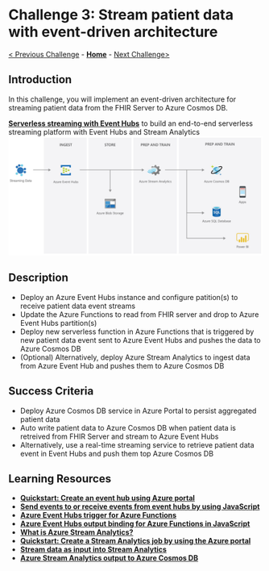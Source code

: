 # Challenge 3: Stream patient data with event-driven architecture

[< Previous Challenge](./Challenge02.md) - **[Home](../readme.md)** - [Next Challenge>](./Challenge04.md)

## Introduction

In this challenge, you will implement an event-driven architecture for streaming patient data from the FHIR Server to Azure Cosmos DB.

**[Serverless streaming with Event Hubs](https://azure.microsoft.com/en-us/services/event-hubs/#features)** to build an end-to-end serverless streaming platform with Event Hubs and Stream Analytics
![Serverless streaming with Event Hubs](../images/serverless-streaming.jpg)


## Description

- Deploy an Azure Event Hubs instance and configure patition(s) to receive patient data event streams
- Update the Azure Functions to read from FHIR server and drop to Azure Event Hubs partition(s)
- Deploy new serverless function in Azure Functions that is triggered by new patient data event sent to Azure Event Hubs and pushes the data to Azure Cosmos DB
- (Optional) Alternatively, deploy Azure Stream Analytics to ingest data from Azure Event Hub and pushes them to Azure Cosmos DB

## Success Criteria
- Deploy Azure Cosmos DB service in Azure Portal to persist aggregated patient data
- Auto write patient data to Azure Cosmos DB when patient data is retreived from FHIR Server and stream to Azure Event Hubs
- Alternatively, use a real-time streaming service to retrieve patient data event in Event Hubs and push them top Azure Cosmos DB


## Learning Resources

- **[Quickstart: Create an event hub using Azure portal](https://docs.microsoft.com/en-us/azure/event-hubs/event-hubs-create)**
- **[Send events to or receive events from event hubs by using JavaScript](https://docs.microsoft.com/en-us/azure/event-hubs/event-hubs-node-get-started-send)**
- **[Azure Event Hubs trigger for Azure Functions](https://docs.microsoft.com/en-us/azure/azure-functions/functions-bindings-event-hubs-trigger?tabs=javascript)**
- **[Azure Event Hubs output binding for Azure Functions in JavaScript](https://docs.microsoft.com/en-us/azure/azure-functions/functions-bindings-event-hubs-output?tabs=javascript)**
- **[What is Azure Stream Analytics?](https://docs.microsoft.com/en-us/azure/stream-analytics/stream-analytics-introduction)**
- **[Quickstart: Create a Stream Analytics job by using the Azure portal](https://docs.microsoft.com/en-us/azure/stream-analytics/stream-analytics-quick-create-portal)**
- **[Stream data as input into Stream Analytics](https://docs.microsoft.com/en-us/azure/stream-analytics/stream-analytics-define-inputs)**
- **[Azure Stream Analytics output to Azure Cosmos DB](https://docs.microsoft.com/en-us/azure/stream-analytics/stream-analytics-documentdb-output)**

